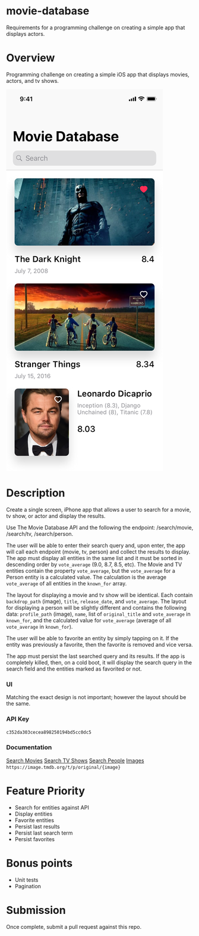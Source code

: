 # movie-database
Requirements for a programming challenge on creating a simple app that displays actors.

# Overview
Programming challenge on creating a simple iOS app that displays movies, actors, and tv shows.

<img src="./screenshot.png">

# Description
Create a single screen, iPhone app that allows a user to search for a movie, tv show, or actor and display the results.

Use The Movie Database API and the following the endpoint: /search/movie, /search/tv, /search/person.

The user will be able to enter their search query and, upon enter, the app will call each endpoint (movie, tv, person) and collect the results to display. The app must display all entities in the same list and it must be sorted in descending order by `vote_average` (9.0, 8.7, 8.5, etc). The Movie and TV entities contain the property `vote_average`, but the `vote_average` for a Person entity is a calculated value. The calculation is the average `vote_average` of all entities in the `known_for` array.

The layout for displaying a movie and tv show will be identical. Each contain `backdrop_path` (image), `title`, `release_date`, and `vote_average`. The layout for displaying a person will be slightly different and contains the following data: `profile_path` (image), `name`, list of `original_title` and `vote_average` in `known_for`, and the calculated value for `vote_average` (average of all `vote_average` in `known_for`).

The user will be able to favorite an entity by simply tapping on it. If the entity was previously a favorite, then the favorite is removed and vice versa.

The app must persist the last searched query and its results. If the app is completely killed, then, on a cold boot, 
it will display the search query in the search field and the entities marked as favorited or not.

### UI
Matching the exact design is not important; however the layout should be the same.

### API Key
`c352da303cecea898250194bd5cc0dc5`

### Documentation
[Search Movies](https://developers.themoviedb.org/3/search/search-movies)
[Search TV Shows](https://developers.themoviedb.org/3/search/search-tv-shows)
[Search People](https://developers.themoviedb.org/3/search/search-people)
[Images](https://developers.themoviedb.org/3/getting-started/images)
`https://image.tmdb.org/t/p/original/{image}`

# Feature Priority
- Search for entities against API
- Display entities
- Favorite entities
- Persist last results
- Persist last search term
- Persist favorites

# Bonus points
- Unit tests
- Pagination

# Submission
Once complete, submit a pull request against this repo.
